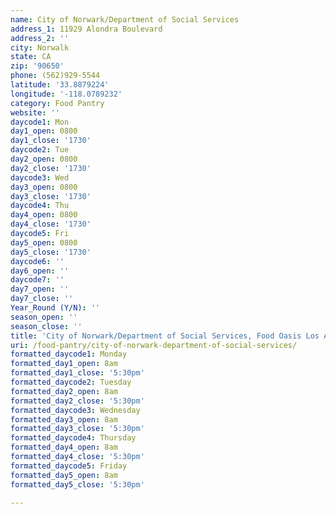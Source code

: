 ```yaml
---
name: City of Norwark/Department of Social Services
address_1: 11929 Alondra Boulevard
address_2: ''
city: Norwalk
state: CA
zip: '90650'
phone: (562)929-5544
latitude: '33.8879224'
longitude: '-118.0789232'
category: Food Pantry
website: ''
daycode1: Mon
day1_open: 0800
day1_close: '1730'
daycode2: Tue
day2_open: 0800
day2_close: '1730'
daycode3: Wed
day3_open: 0800
day3_close: '1730'
daycode4: Thu
day4_open: 0800
day4_close: '1730'
daycode5: Fri
day5_open: 0800
day5_close: '1730'
daycode6: ''
day6_open: ''
daycode7: ''
day7_open: ''
day7_close: ''
Year_Round (Y/N): ''
season_open: ''
season_close: ''
title: 'City of Norwark/Department of Social Services, Food Oasis Los Angeles'
uri: /food-pantry/city-of-norwark-department-of-social-services/
formatted_daycode1: Monday
formatted_day1_open: 8am
formatted_day1_close: '5:30pm'
formatted_daycode2: Tuesday
formatted_day2_open: 8am
formatted_day2_close: '5:30pm'
formatted_daycode3: Wednesday
formatted_day3_open: 8am
formatted_day3_close: '5:30pm'
formatted_daycode4: Thursday
formatted_day4_open: 8am
formatted_day4_close: '5:30pm'
formatted_daycode5: Friday
formatted_day5_open: 8am
formatted_day5_close: '5:30pm'

---
```

